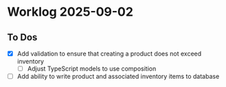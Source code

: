 # Worklog 2025-09-02

## To Dos

- [x] Add validation to ensure that creating a product does not exceed inventory
  - [ ] Adjust TypeScript models to use composition
- [ ] Add ability to write product and associated inventory items to database
